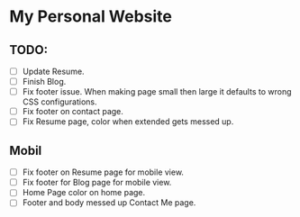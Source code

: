 # My Personal Website

## TODO:
- [ ] Update Resume.
- [ ] Finish Blog.
- [ ] Fix footer issue. When making page small then large it defaults to wrong CSS configurations.
- [ ] Fix footer on contact page.
- [ ] Fix Resume page, color when extended gets messed up.
## Mobil
- [ ] Fix footer on Resume page for mobile view.
- [ ] Fix footer for Blog page for mobile view.
- [ ] Home Page color on home page.
- [ ] Footer and body messed up Contact Me page.